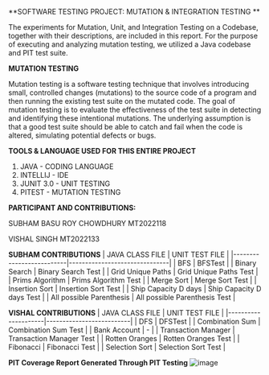 **SOFTWARE TESTING PROJECT: MUTATION & INTEGRATION TESTING **

The experiments for Mutation, Unit, and Integration Testing on a Codebase, together with their descriptions, are included in this report. For the purpose of executing and analyzing mutation testing, we utilized a Java codebase and PIT test suite.

**MUTATION TESTING**

Mutation testing is a software testing technique that involves introducing small, controlled changes (mutations) to the source code of a program and then running the existing test suite on the mutated code. The goal of mutation testing is to evaluate the effectiveness of the test suite in detecting and identifying these intentional mutations. The underlying assumption is that a good test suite should be able to catch and fail when the code is altered, simulating potential defects or bugs.


**TOOLS & LANGUAGE USED FOR THIS ENTIRE PROJECT**

1. JAVA - CODING LANGUAGE
2. INTELLIJ - IDE
3. JUNIT 3.0 - UNIT TESTING
4. PITEST - MUTATION TESTING

**PARTICIPANT AND CONTRIBUTIONS:**

SUBHAM BASU ROY CHOWDHURY   MT2022118

VISHAL SINGH                MT2022133


**SUBHAM CONTRIBUTIONS**
| JAVA CLASS FILE          | UNIT TEST FILE                |
|--------------------------|-------------------------------|
| BFS                      | BFSTest                       |
| Binary Search            | Binary Search Test            |
| Grid Unique Paths        | Grid Unique Paths Test        |
| Prims Algorithm          | Prims Algorithm Test          |
| Merge Sort               | Merge Sort Test               |
| Insertion Sort           | Insertion Sort Test           |
| Ship Capacity D days     | Ship Capacity D days Test     |
| All possible Parenthesis | All possible Parenthesis Test |


**VISHAL CONTRIBUTIONS**
| JAVA CLASS FILE     | UNIT TEST FILE           |
|---------------------|--------------------------|
| DFS                 | DFSTest                  |
| Combination Sum     | Combination Sum Test     |
| Bank Account        | -                        |
| Transaction Manager | Transaction Manager Test |
| Rotten Oranges      | Rotten Oranges Test      |
| Fibonacci           | Fibonacci Test           |
| Selection Sort      | Selection Sort Test      |

**PIT Coverage Report Generated Through PIT Testing**
![image](https://github.com/sbrc1996/Software-Testing-IIITB/assets/36306295/c8ad81c2-9c39-4cde-8bc7-55ffceb9ad01)

